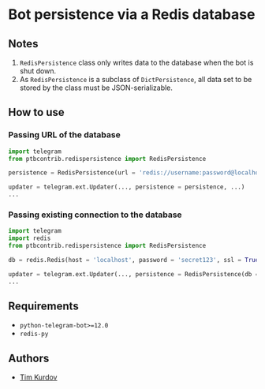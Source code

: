 # Bot persistence via a Redis database
## Notes

1. `RedisPersistence` class only writes data to the database when the bot is shut down.
2. As `RedisPersistence` is a subclass of `DictPersistence`, all data set to be stored by the class must be JSON-serializable.

## How to use
### Passing URL of the database
```python
import telegram
from ptbcontrib.redispersistence import RedisPersistence

persistence = RedisPersistence(url = 'redis://username:password@localhost:12345')

updater = telegram.ext.Updater(..., persistence = persistence, ...)
...
```
### Passing existing connection to the database
```python
import telegram
import redis
from ptbcontrib.redispersistence import RedisPersistence

db = redis.Redis(host = 'localhost', password = 'secret123', ssl = True)

updater = telegram.ext.Updater(..., persistence = RedisPersistence(db = db), ...)
...
```

## Requirements

*   `python-telegram-bot>=12.0`
*   `redis-py`

## Authors

*   [Tim Kurdov](https://github.com/schvv31n)  